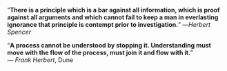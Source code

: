 “**There is a principle which is a bar against all information, which is proof against all arguments and which cannot fail to keep a man in everlasting ignorance that principle is contempt prior to investigation.**”
—_Herbert Spencer_

“**A process cannot be understood by stopping it. Understanding must move with the flow of the process, must join it and flow with it.**”\
― _Frank Herbert_, Dune

